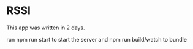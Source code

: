 # RSSI

This app was written in 2 days.

run npm run start to start the server and npm run build/watch to bundle
